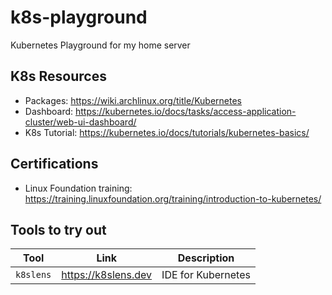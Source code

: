 # k8s-playground

Kubernetes Playground for my home server

## K8s Resources

- Packages: https://wiki.archlinux.org/title/Kubernetes
- Dashboard: https://kubernetes.io/docs/tasks/access-application-cluster/web-ui-dashboard/
- K8s Tutorial: https://kubernetes.io/docs/tutorials/kubernetes-basics/

## Certifications

- Linux Foundation training: https://training.linuxfoundation.org/training/introduction-to-kubernetes/

## Tools to try out

| Tool      | Link                | Description        |
| --------- | ------------------- | ------------------ |
| `k8slens` | https://k8slens.dev | IDE for Kubernetes |
